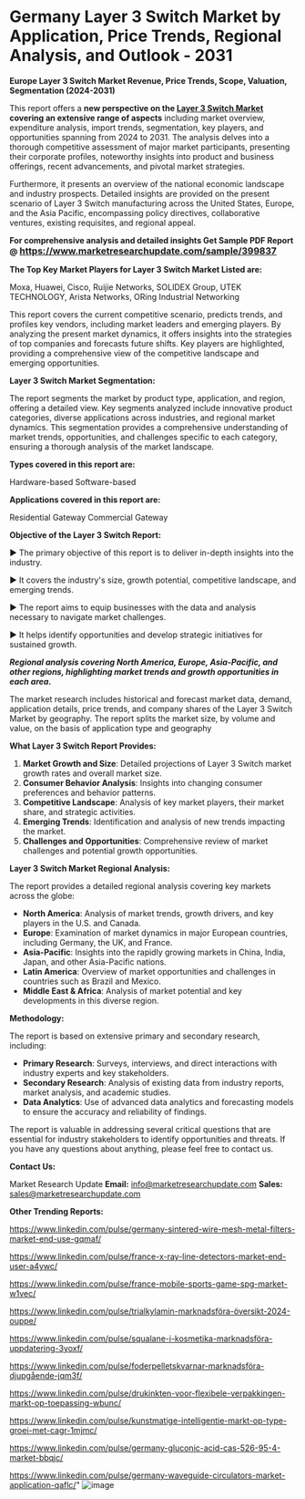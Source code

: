 # Germany Layer 3 Switch Market by Application, Price Trends, Regional Analysis, and Outlook - 2031

<strong>Europe Layer 3 Switch Market Revenue, Price Trends, Scope, Valuation, Segmentation (2024-2031)</strong>

This report offers a <strong>new perspective on the <a href=https://www.marketresearchupdate.com/sample/399837>Layer 3 Switch Market</a> covering an extensive range of aspects</strong> including market overview, expenditure analysis, import trends, segmentation, key players, and opportunities spanning from 2024 to 2031. The analysis delves into a thorough competitive assessment of major market participants, presenting their corporate profiles, noteworthy insights into product and business offerings, recent advancements, and pivotal market strategies.

Furthermore, it presents an overview of the national economic landscape and industry prospects. Detailed insights are provided on the present scenario of Layer 3 Switch manufacturing across the United States, Europe, and the Asia Pacific, encompassing policy directives, collaborative ventures, existing requisites, and regional appeal.

<strong>For comprehensive analysis and detailed insights Get Sample PDF Report @ <a href=https://www.marketresearchupdate.com/sample/399837><font size=3 color=#0000ff>https://www.marketresearchupdate.com/sample/399837</font></a></strong>

<strong>The Top Key Market Players for Layer 3 Switch Market Listed are:</strong>

Moxa, Huawei, Cisco, Ruijie Networks, SOLIDEX Group, UTEK TECHNOLOGY, Arista Networks, ORing Industrial Networking

This report covers the current competitive scenario, predicts trends, and profiles key vendors, including market leaders and emerging players. By analyzing the present market dynamics, it offers insights into the strategies of top companies and forecasts future shifts. Key players are highlighted, providing a comprehensive view of the competitive landscape and emerging opportunities.

<strong>Layer 3 Switch Market Segmentation:</strong>

The report segments the market by product type, application, and region, offering a detailed view. Key segments analyzed include innovative product categories, diverse applications across industries, and regional market dynamics. This segmentation provides a comprehensive understanding of market trends, opportunities, and challenges specific to each category, ensuring a thorough analysis of the market landscape.

<strong>Types covered in this report are:</strong>

Hardware-based
Software-based

<strong>Applications covered in this report are:</strong>

Residential Gateway
Commercial Gateway

<strong>Objective of the Layer 3 Switch Report:</strong>

▶ The primary objective of this report is to deliver in-depth insights into the industry.

▶ It covers the industry's size, growth potential, competitive landscape, and emerging trends.

▶ The report aims to equip businesses with the data and analysis necessary to navigate market challenges.

▶ It helps identify opportunities and develop strategic initiatives for sustained growth.

<strong><em>Regional analysis covering North America, Europe, Asia-Pacific, and other regions, highlighting market trends and growth opportunities in each area.</em></strong>

The market research includes historical and forecast market data, demand, application details, price trends, and company shares of the Layer 3 Switch Market by geography. The report splits the market size, by volume and value, on the basis of application type and geography

<strong>What Layer 3 Switch Report Provides:</strong>
<ol>
  <li><strong>Market Growth and Size</strong>: Detailed projections of Layer 3 Switch market growth rates and overall market size.</li>
  <li><strong>Consumer Behavior Analysis</strong>: Insights into changing consumer preferences and behavior patterns.</li>
  <li><strong>Competitive Landscape</strong>: Analysis of key market players, their market share, and strategic activities.</li>
  <li><strong>Emerging Trends</strong>: Identification and analysis of new trends impacting the market.</li>
  <li><strong>Challenges and Opportunities</strong>: Comprehensive review of market challenges and potential growth opportunities.</li>
</ol>

<strong>Layer 3 Switch Market Regional Analysis:</strong>

The report provides a detailed regional analysis covering key markets across the globe:
<ul>
  <li><strong>North America</strong>: Analysis of market trends, growth drivers, and key players in the U.S. and Canada.</li>
  <li><strong>Europe</strong>: Examination of market dynamics in major European countries, including Germany, the UK, and France.</li>
  <li><strong>Asia-Pacific</strong>: Insights into the rapidly growing markets in China, India, Japan, and other Asia-Pacific nations.</li>
  <li><strong>Latin America</strong>: Overview of market opportunities and challenges in countries such as Brazil and Mexico.</li>
  <li><strong>Middle East &amp; Africa</strong>: Analysis of market potential and key developments in this diverse region.</li>
</ul>

<strong>Methodology:</strong>

The report is based on extensive primary and secondary research, including:
<ul>
  <li><strong>Primary Research</strong>: Surveys, interviews, and direct interactions with industry experts and key stakeholders.</li>
  <li><strong>Secondary Research</strong>: Analysis of existing data from industry reports, market analysis, and academic studies.</li>
  <li><strong>Data Analytics</strong>: Use of advanced data analytics and forecasting models to ensure the accuracy and reliability of findings.</li>
</ul>
The report is valuable in addressing several critical questions that are essential for industry stakeholders to identify opportunities and threats. If you have any questions about anything, please feel free to contact us.

<strong>Contact Us:</strong>

Market Research Update
<strong>Email:</strong> info@marketresearchupdate.com
<strong>Sales:</strong> sales@marketresearchupdate.com

<strong>Other Trending Reports:</strong>

<a href=https://www.linkedin.com/pulse/germany-sintered-wire-mesh-metal-filters-market-end-use-gqmaf/>https://www.linkedin.com/pulse/germany-sintered-wire-mesh-metal-filters-market-end-use-gqmaf/</a>

<a href=https://www.linkedin.com/pulse/france-x-ray-line-detectors-market-end-user-a4ywc/>https://www.linkedin.com/pulse/france-x-ray-line-detectors-market-end-user-a4ywc/</a>

<a href=https://www.linkedin.com/pulse/france-mobile-sports-game-spg-market-w1vec/>https://www.linkedin.com/pulse/france-mobile-sports-game-spg-market-w1vec/</a>

<a href=https://www.linkedin.com/pulse/trialkylamin-marknadsföra-översikt-2024-ouppe/>https://www.linkedin.com/pulse/trialkylamin-marknadsföra-översikt-2024-ouppe/</a>

<a href=https://www.linkedin.com/pulse/squalane-i-kosmetika-marknadsföra-uppdatering-3yoxf/>https://www.linkedin.com/pulse/squalane-i-kosmetika-marknadsföra-uppdatering-3yoxf/</a>

<a href=https://www.linkedin.com/pulse/foderpelletskvarnar-marknadsföra-djupgående-jqm3f/>https://www.linkedin.com/pulse/foderpelletskvarnar-marknadsföra-djupgående-jqm3f/</a>

<a href=https://www.linkedin.com/pulse/drukinkten-voor-flexibele-verpakkingen-markt-op-toepassing-wbunc/>https://www.linkedin.com/pulse/drukinkten-voor-flexibele-verpakkingen-markt-op-toepassing-wbunc/</a>

<a href=https://www.linkedin.com/pulse/kunstmatige-intelligentie-markt-op-type-groei-met-cagr-1mjmc/>https://www.linkedin.com/pulse/kunstmatige-intelligentie-markt-op-type-groei-met-cagr-1mjmc/</a>

<a href=https://www.linkedin.com/pulse/germany-gluconic-acid-cas-526-95-4-market-bbqjc/>https://www.linkedin.com/pulse/germany-gluconic-acid-cas-526-95-4-market-bbqjc/</a>

<a href=https://www.linkedin.com/pulse/germany-waveguide-circulators-market-application-qaflc/>https://www.linkedin.com/pulse/germany-waveguide-circulators-market-application-qaflc/</a>"
![image](https://github.com/user-attachments/assets/16bfc504-21b0-44d5-acb2-820db71c20ce)
